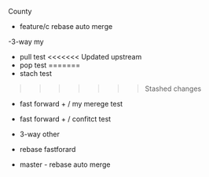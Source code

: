 County
- feature/c rebase auto merge


-3-way my

- pull test
<<<<<<< Updated upstream
- pop test
=======
- stach test
>>>>>>> Stashed changes



- fast forward + / my merege test
- fast forward + / confitct test
- 3-way other

- rebase fastforard
- master - rebase auto merge


